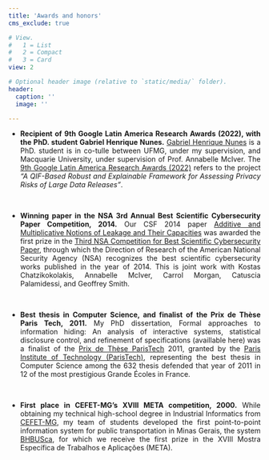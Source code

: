 ```yaml
---
title: 'Awards and honors'
cms_exclude: true

# View.
#   1 = List
#   2 = Compact
#   3 = Card
view: 2

# Optional header image (relative to `static/media/` folder).
header:
  caption: ''
  image: ''

---
```


<div style="text-align: justify"> 


- **Recipient of 9th Google Latin America Research Awards (2022), with the PhD. student Gabriel Henrique Nunes.**
  [Gabriel Henrique Nunes](https://nunesgh.com/en/) is a PhD. student is in co-tulle between UFMG, under my supervision, and Macquarie University, under supervision of Prof. Annabelle McIver. The [9th Google Latin America Research Awards (2022)](https://blog.google/intl/pt-br/novidades/iniciativas/conheca-os-vencedores-do-premio-lara-2021-o-programa-de-bolsas-de-pesquisa-do-google/) refers to the project  *“A QIF-Based Robust and Explainable Framework for Assessing Privacy Risks of Large Data Releases”*.

  </br>

- **Winning paper in the NSA 3rd Annual Best Scientific Cybersecurity Paper Competition, 2014.**
  Our CSF 2014 paper [Additive and Multiplicative Notions of Leakage and Their Capacities](https://ieeexplore.ieee.org/document/6957119) was awarded the first prize in the [Third NSA Competition for Best Scientific Cybersecurity Paper](https://www.nsa.gov/Press-Room/Press-Releases-Statements/Press-Release-View/Article/1628902/nsa-announces-winner-of-annual-cybersecurity-research-paper-competition/), through which the Direction of Research of the American National Security Agency (NSA) recognizes the best scientific cybersecurity works published in the year of 2014. This is joint work with Kostas Chatzikokolakis, Annabelle McIver, Carrol Morgan, Catuscia Palamidessi, and Geoffrey Smith.

  </br>

- **Best thesis in Computer Science, and finalist of the Prix de Thèse Paris Tech, 2011.**
  My PhD dissertation, Formal approaches to information hiding: An analysis of interactive systems, statistical disclosure control, and refinement of specifications (availlable here) was a finalist of the [Prix de Thèse ParisTech](https://www.espci.psl.eu/?page=article-print&id_article=4022) 2011, granted by the [Paris Institute of Technology (ParisTech)](https://paristech.fr/), representing the best thesis in Computer Science among the 632 thesis defended that year of 2011 in 12 of the most prestigious Grande Écoles in France.

  </br>

- **First place in CEFET-MG’s XVIII META competition, 2000.**
  While obtaining my technical high-school degree in Industrial Informatics from [CEFET-MG](http://www.cefetmg.br/), my team of students developed the first point-to-point information system for public transportation in Minas Gerais, the system [BHBUSca](bhbusca), for which we receive the first prize in the XVIII Mostra Específica de Trabalhos e Aplicações (META).


</div>
